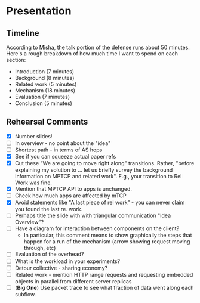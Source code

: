 Presentation
============

Timeline
--------

According to Misha, the talk portion of the defense runs about 50 minutes.
Here's a rough breakdown of how much time I want to spend on each section:

- Introduction (7 minutes)
- Background (8 minutes)
- Related work (5 minutes)
- Mechanism (18 minutes)
- Evaluation (7 minutes)
- Conclusion (5 minutes)

Rehearsal Comments
------------------

- [x] Number slides!
- [ ] In overview - no point about the "idea"
- [ ] Shortest path - in terms of AS hops
- [x] See if you can squeeze actual paper refs
- [x] Cut these "We are going to move right along" transitions. Rather, "before
  explaining my solution to ... let us briefly survey the background information
  on MPTCP and related work". E.g., your transition to Rel Work was fine.
- [x] Mention that MPTCP API to apps is unchanged.
- [ ] Check how much apps are affected by mTCP
- [x] Avoid statements like "A last piece of rel work" - you can never claim you
  found the last re. work.
- [ ] Perhaps title the slide with with triangular communication "Idea
  Overview"?
- [ ] Have a diagram for interaction between components on the client?
  - In particular, this comment means to show graphically the steps that happen
    for a run of the mechanism (arrow showing request moving through, etc)
- [ ] Evaluation of the overhead?
- [ ] What is the workload in your experiments?
- [ ] Detour collective - sharing economy?
- [ ] Related work - mention HTTP range requests and requesting embedded objects
  in parallel from different server replicas
- [ ] (**Big One**) Use packet trace to see what fraction of data went along
  each subflow.
